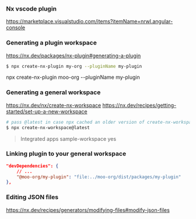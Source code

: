 ### Nx vscode plugin

https://marketplace.visualstudio.com/items?itemName=nrwl.angular-console

### Generating a plugin workspace

https://nx.dev/packages/nx-plugin#generating-a-plugin

```bash
$ npx create-nx-plugin my-org --pluginName my-plugin
```

npx create-nx-plugin moo-org --pluginName my-plugin

### Generating a general workspace

https://nx.dev/nx/create-nx-workspace
https://nx.dev/recipes/getting-started/set-up-a-new-workspace

```bash
# pass @latest in case npx cached an older version of create-nx-workspace
$ npx create-nx-workspace@latest
```

> Integrated
> apps
> sample-workspace
> yes

### Linking plugin to your general workspace

```json
"devDependencies": {
    // ...
    "@moo-org/my-plugin": "file:../moo-org/dist/packages/my-plugin"
},
```

### Editing JSON files

https://nx.dev/recipes/generators/modifying-files#modify-json-files